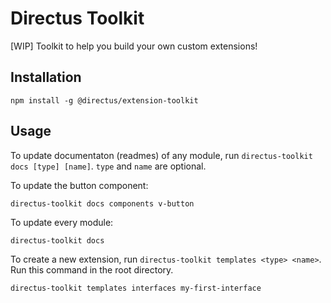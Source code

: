 # Directus Toolkit
[WIP] Toolkit to help you build your own custom extensions!

## Installation

```
npm install -g @directus/extension-toolkit
```

## Usage

To update documentaton (readmes) of any module, run `directus-toolkit docs [type] [name]`.
`type` and `name` are optional.

To update the button component:
```
directus-toolkit docs components v-button
```

To update every module:
```
directus-toolkit docs
```

To create a new extension, run `directus-toolkit templates <type> <name>`.
Run this command in the root directory.

```
directus-toolkit templates interfaces my-first-interface
```